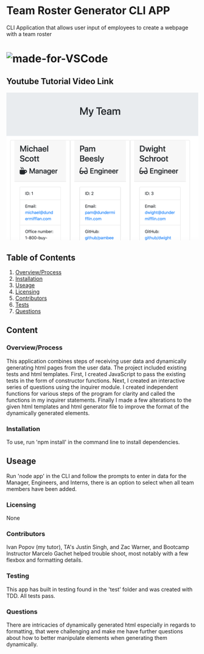 # Team Roster Generator CLI APP
CLI Application that allows user input of employees to create a webpage with a team roster

# ![made-for-VSCode](https://img.shields.io/badge/Made%20for-VSCode-1f425f.svg)

## Youtube Tutorial Video Link
[![Watch the video](https://raw.githubusercontent.com/vanessabau/team-builder/master/Screen%20Shot%202020-06-12%20at%203.38.14%20PM.png)](https://youtu.be/bwXCENm1E8g)


## Table of Contents

1. [Overview/Process](###Overview/Process)
2. [Installation](###Installation)
3. [Useage](###Useage)
4. [Licensing](###Licensing)
5. [Contributors](###Contributors)
6. [Tests](###Testing)
7. [Questions](###Questions)

## Content

### Overview/Process
This application combines steps of receiving user data and dynamically generating html pages from the user data. The project included existing tests and html templates. First, I created JavaScript to pass the existing tests in the form of constructor functions. Next, I created an interactive series of questions using the inquirer module. I created independent functions for various steps of the program for clarity and called the functions in my inquirer statements. Finally I made a few alterations to the given html templates and html generator file to improve the format of the dynamically generated elements. 

### Installation
To use, run 'npm install' in the command line to install dependencies.

## Useage
Run 'node app' in the CLI and follow the prompts to enter in data for the Manager, Engineers, and Interns, there is an option to select when all team members have been added.

### Licensing
None

### Contributors
Ivan Popov (my tutor), TA's Justin Singh, and Zac Warner, and Bootcamp Instructor Marcelo Gachet helped trouble shoot, most notably with a few flexbox and formatting details.

### Testing
This app has built in testing found in the 'test' folder and was created with TDD. All tests pass. 

### Questions
There are intricacies of dynamically generated html especially in regards to formatting, that were challenging and make me have further questions about how to better manipulate elements when generating them dynamically. 